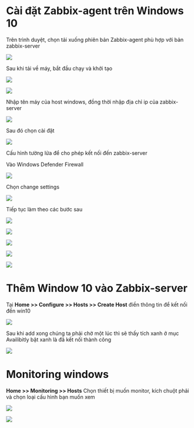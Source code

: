 
# Cài đặt Zabbix-agent trên Windows 10

Trên trình duyệt, chọn tải xuống phiên bản Zabbix-agent phù hợp với bản zabbix-server

![](./images/Screenshot_180.png)


Sau khi tải về máy, bắt đầu chạy và khởi tạo

![](./images/Screenshot_181.png)


![](./images/Screenshot_182.png)


Nhập tên máy của host windows, đồng thời nhập địa chỉ ip của zabbix-server

![](./images/Screenshot_183.png)


Sau đó chọn cài đặt

![](./images/Screenshot_184.png)


Cấu hình tường lửa để cho phép kết nối đến zabbix-server

Vào Windows Defender Firewall

![](./images/Screenshot_185.png)


Chọn change settings

![](./images/Screenshot_186.png)


Tiếp tục làm theo các bước sau

![](./images/Screenshot_187.png)


![](./images/Screenshot_188.png)


![](./images/Screenshot_189.png)


![](./images/Screenshot_190.png)


![](./images/Screenshot_191.png)


# Thêm Window 10 vào Zabbix-server

Tại **Home >> Configure >> Hosts >> Create Host** điền thông tin để kết nối đến win10

![](./images/Screenshot_192.png)


Sau khi add xong chúng ta phải chờ một lúc thì sẽ thấy tích xanh ở mục Availibitly bật xanh là đã kết nối thành công

![](./images/Screenshot_193.png)



# Monitoring windows

**Home >> Monitoring >> Hosts** Chọn thiết bị muốn monitor, kích chuột phải và chọn loại cấu hình bạn muốn xem

![](./images/Screenshot_194.png)


![](./images/Screenshot_195.png)
